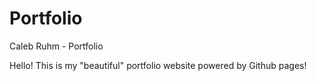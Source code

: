 # Portfolio
Caleb Ruhm - Portfolio

Hello! This is my "beautiful" portfolio website powered by Github pages!

